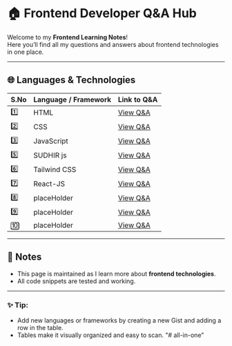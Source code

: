 # 🏠 Frontend Developer Q&A Hub

Welcome to my **Frontend Learning Notes**!  
Here you’ll find all my questions and answers about frontend technologies in one place.

---

## 🌐 Languages & Technologies

| S.No | Language / Framework | Link to Q&A |
|------|-------------------|-------------|
| 1️⃣   | HTML              | [View Q&A](html-tour/README.md) |
| 2️⃣   | CSS               | [View Q&A](css-tour/README.md) |
| 3️⃣   | JavaScript        | [View Q&A](javascript-tour/README.md) |
| 5️⃣   | SUDHIR js         | [View Q&A](sudhir-js/README.md) |
| 6️⃣   | Tailwind CSS      | [View Q&A](tail-wind-css/README.md) |
| 7️⃣   | React-JS          | [View Q&A](react-js/README.md) |
| 8️⃣   | placeHolder       | [View Q&A](tail-wind-css/README.md) |
| 9️⃣   | placeHolder       | [View Q&A](tail-wind-css/README.md) |
| 🔟   | placeHolder       | [View Q&A](tail-wind-css/README.md) |

---

## 📌 Notes
- This page is maintained as I learn more about **frontend technologies**.  
- All code snippets are tested and working.  

---

### ✨ Tip:
- Add new languages or frameworks by creating a new Gist and adding a row in the table.  
- Tables make it visually organized and easy to scan.
"# all-in-one" 
